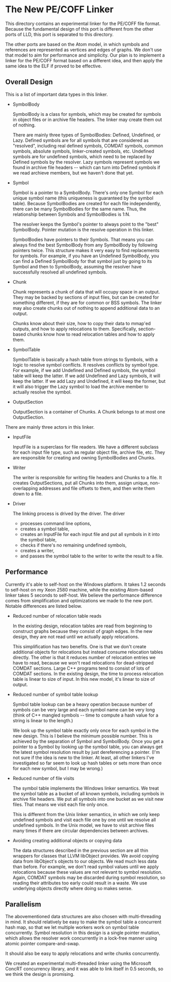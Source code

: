 The New PE/COFF Linker
======================

This directory contains an experimental linker for the PE/COFF file
format. Because the fundamental design of this port is different from
the other ports of LLD, this port is separated to this directory.

The other ports are based on the Atom model, in which symbols and
references are represented as vertices and edges of graphs.
We don't use that model to aim for performance and simplicity.
Our plan is to implement a linker for the PE/COFF format based on a
different idea, and then apply the same idea to the ELF if proved to
be effective.

Overall Design
--------------

This is a list of important data types in this linker.

* SymbolBody

  SymbolBody is a class for symbols, which may be created for symbols
  in object files or in archive file headers. The linker may create
  them out of nothing.

  There are mainly three types of SymbolBodies: Defined, Undefined, or
  Lazy. Defined symbols are for all symbols that are considered as
  "resolved", including real defined symbols, COMDAT symbols, common
  symbols, absolute symbols, linker-created symbols, etc. Undefined
  symbols are for undefined symbols, which need to be replaced by
  Defined symbols by the resolver. Lazy symbols represent symbols we
  found in archive file headers -- which can turn into Defined symbols
  if we read archieve members, but we haven't done that yet.

* Symbol

  Symbol is a pointer to a SymbolBody. There's only one Symbol for
  each unique symbol name (this uniqueness is guaranteed by the symbol
  table). Because SymbolBodies are created for each file
  independently, there can be many SymbolBodies for the same
  name. Thus, the relationship between Symbols and SymbolBodies is 1:N.

  The resolver keeps the Symbol's pointer to always point to the "best"
  SymbolBody. Pointer mutation is the resolve operation in this
  linker.

  SymbolBodies have pointers to their Symbols. That means you can
  always find the best SymbolBody from any SymbolBody by following
  pointers twice. This structure makes it very easy to find
  replacements for symbols. For example, if you have an Undefined
  SymbolBody, you can find a Defined SymbolBody for that symbol just
  by going to its Symbol and then to SymbolBody, assuming the resolver
  have successfully resolved all undefined symbols.

* Chunk

  Chunk represents a chunk of data that will occupy space in an
  output. They may be backed by sections of input files, but can be
  created for something different, if they are for common or BSS
  symbols. The linker may also create chunks out of nothing to append
  additional data to an output.

  Chunks know about their size, how to copy their data to mmap'ed
  outputs, and how to apply relocations to them. Specifically,
  section-based chunks know how to read relocation tables and how to
  apply them.

* SymbolTable

  SymbolTable is basically a hash table from strings to Symbols, with
  a logic to resolve symbol conflicts. It resolves conflicts by symbol
  type. For example, if we add Undefined and Defined symbols, the
  symbol table will keep the latter. If we add Undefined and Lazy
  symbols, it will keep the latter. If we add Lazy and Undefined, it
  will keep the former, but it will also trigger the Lazy symbol to
  load the archive member to actually resolve the symbol.

* OutputSection

  OutputSection is a container of Chunks. A Chunk belongs to at most
  one OutputSection.

There are mainly three actors in this linker.

* InputFile

  InputFile is a superclass for file readers. We have a different
  subclass for each input file type, such as regular object file,
  archive file, etc. They are responsible for creating and owning
  SymbolBodies and Chunks.

* Writer

  The writer is responsible for writing file headers and Chunks to a
  file. It creates OutputSections, put all Chunks into them, assign
  unique, non-overlapping addresses and file offsets to them, and then
  write them down to a file.

* Driver

  The linking process is drived by the driver. The driver

  - processes command line options,
  - creates a symbol table,
  - creates an InputFile for each input file and put all symbols in it
    into the symbol table,
  - checks if there's no remaining undefined symbols,
  - creates a writer,
  - and passes the symbol table to the writer to write the result to a
    file.

Performance
-----------

Currently it's able to self-host on the Windows platform. It takes 1.2
seconds to self-host on my Xeon 2580 machine, while the existing
Atom-based linker takes 5 seconds to self-host. We believe the
performance difference comes from simplification and optimizations we
made to the new port. Notable differences are listed below.

* Reduced number of relocation table reads

  In the existing design, relocation tables are read from beginning to
  construct graphs because they consist of graph edges. In the new
  design, they are not read until we actually apply relocations.

  This simplification has two benefits. One is that we don't create
  additional objects for relocations but instead consume relocation
  tables directly. The other is that it reduces number of relocation
  entries we have to read, because we won't read relocations for
  dead-stripped COMDAT sections. Large C++ programs tend to consist of
  lots of COMDAT sections. In the existing design, the time to process
  relocation table is linear to size of input. In this new model, it's
  linear to size of output.

* Reduced number of symbol table lookup

  Symbol table lookup can be a heavy operation because number of
  symbols can be very large and each symbol name can be very long
  (think of C++ mangled symbols -- time to compute a hash value for a
  string is linear to the length.)

  We look up the symbol table exactly only once for each symbol in the
  new design. This is I believe the minimum possible number. This is
  achieved by the separation of Symbol and SymbolBody. Once you get a
  pointer to a Symbol by looking up the symbol table, you can always
  get the latest symbol resolution result by just dereferencing a
  pointer. (I'm not sure if the idea is new to the linker. At least,
  all other linkers I've investigated so far seem to look up hash
  tables or sets more than once for each new symbol, but I may be
  wrong.)

* Reduced number of file visits

  The symbol table implements the Windows linker semantics. We treat
  the symbol table as a bucket of all known symbols, including symbols
  in archive file headers. We put all symbols into one bucket as we
  visit new files. That means we visit each file only once.

  This is different from the Unix linker semantics, in which we only
  keep undefined symbols and visit each file one by one until we
  resolve all undefined symbols. In the Unix model, we have to visit
  archive files many times if there are circular dependencies between
  archives.

* Avoiding creating additional objects or copying data

  The data structures described in the previous section are all thin
  wrappers for classes that LLVM libObject provides. We avoid copying
  data from libObject's objects to our objects. We read much less data
  than before. For example, we don't read symbol values until we apply
  relocations because these values are not relevant to symbol
  resolution. Again, COMDAT symbols may be discarded during symbol
  resolution, so reading their attributes too early could result in a
  waste. We use underlying objects directly where doing so makes
  sense.

Parallelism
-----------

The abovementioned data structures are also chosen with
multi-threading in mind. It should relatively be easy to make the
symbol table a concurrent hash map, so that we let multiple workers
work on symbol table concurrently. Symbol resolution in this design is
a single pointer mutation, which allows the resolver work concurrently
in a lock-free manner using atomic pointer compare-and-swap.

It should also be easy to apply relocations and write chunks concurrently.

We created an experimental multi-threaded linker using the Microsoft
ConcRT concurrency library, and it was able to link itself in 0.5
seconds, so we think the design is promising.
